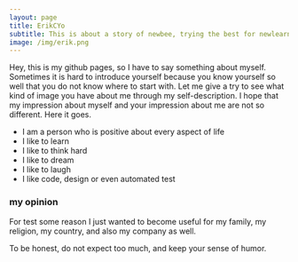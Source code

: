 ```yaml
---
layout: page
title: ErikCYo
subtitle: This is about a story of newbee, trying the best for newlearn
image: /img/erik.png
---
```


Hey, this is my github pages, so I have to say something about myself. Sometimes it is hard to introduce yourself because you know yourself so well that you do not know where to start with. Let me give a try to see what kind of image you have about me through my self-description. I hope that my impression about myself and your impression about me are not so different. Here it goes.

- I am a person who is positive about every aspect of life
- I like to learn
- I like to think hard
- I like to dream
- I like to laugh
- I like code, design or even automated test

### my opinion
For test some reason I just wanted to become useful for my family, my religion, my country, and also my company as well. 

To be honest, do not expect too much, and keep your sense of humor. 
